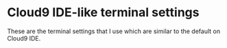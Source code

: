 # Cloud9 IDE-like terminal settings 

These are the terminal settings that I use which are similar to the default on Cloud9 IDE.